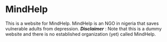 # MindHelp
This is a website for MindHelp. MindHelp is an NGO in nigeria that saves vulnerable adults from depression. 
**_Disclaimer_** : Note that this is a dummy website and there is no established organization (yet) called MindHelp.

